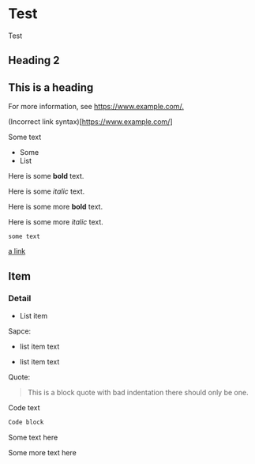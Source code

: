 # Test

Test

## Heading 2

## This is a heading

For more information, see <https://www.example.com/.>

(Incorrect link syntax)[<https://www.example.com/]>

Some text

* Some
* List

Here is some **bold** text.

Here is some *italic* text.

Here is some more __bold__ text.

Here is some more _italic_ text.

`some text`

[a link](https://www.example.com/)

## Item

### Detail

* List item

Sapce:

* list item text

* list item text

Quote:

> This is a block quote with bad indentation
> there should only be one.

Code text

```sh
Code block
```

Some text here

Some more text here

